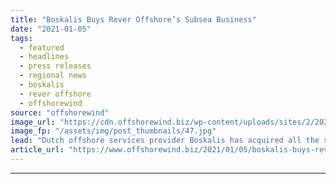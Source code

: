 ```yaml
---
title: "Boskalis Buys Rever Offshore’s Subsea Business"
date: "2021-01-05"
tags: 
  - featured
  - headlines
  - press releases
  - regional news
  - boskalis
  - rever offshore
  - offshorewind
source: "offshorewind"
image_url: "https://cdn.offshorewind.biz/wp-content/uploads/sites/2/2021/01/05090004/Boskalis-Buys-Rever-Offshore.jpg"
image_fp: "/assets/img/post_thumbnails/47.jpg"
lead: "Dutch offshore services provider Boskalis has acquired all the shares of Rever Offshore’s subsea"
article_url: "https://www.offshorewind.biz/2021/01/05/boskalis-buys-rever-offshores-subsea-business/"
---
```


---
